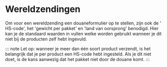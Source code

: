 # Wereldzendingen

Om voor een wereldzending een douaneformulier op te stellen, zijn ook de '
HS-code', het 'gewicht per pakket' en 'land van oorsprong' benodigd. Hier kan je
de standaard waarden in vullen welke worden gebruikt wanneer je dit niet bij de
producten zelf hebt ingevuld.

::: note
Let op: wanneer je meer dan één soort product verzendt, is het belangrijk dat je
per product een HS-code hebt ingesteld. Als je dit niet doet, is de kans
aanwezig dat het pakket niet door de douane komt.
:::
